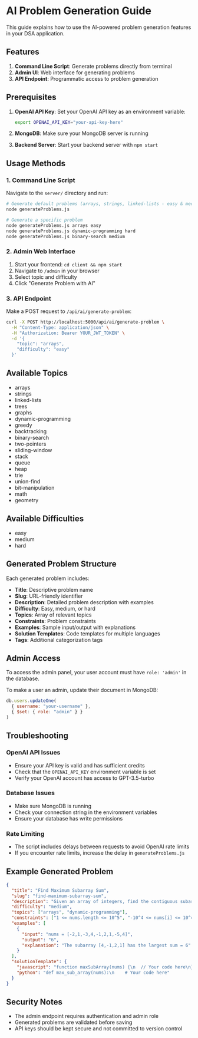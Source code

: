 # AI Problem Generation Guide

This guide explains how to use the AI-powered problem generation features in your DSA application.

## Features

1. **Command Line Script**: Generate problems directly from terminal
2. **Admin UI**: Web interface for generating problems
3. **API Endpoint**: Programmatic access to problem generation

## Prerequisites

1. **OpenAI API Key**: Set your OpenAI API key as an environment variable:
   ```bash
   export OPENAI_API_KEY="your-api-key-here"
   ```

2. **MongoDB**: Make sure your MongoDB server is running

3. **Backend Server**: Start your backend server with `npm start`

## Usage Methods

### 1. Command Line Script

Navigate to the `server/` directory and run:

```bash
# Generate default problems (arrays, strings, linked-lists - easy & medium)
node generateProblems.js

# Generate a specific problem
node generateProblems.js arrays easy
node generateProblems.js dynamic-programming hard
node generateProblems.js binary-search medium
```

### 2. Admin Web Interface

1. Start your frontend: `cd client && npm start`
2. Navigate to `/admin` in your browser
3. Select topic and difficulty
4. Click "Generate Problem with AI"

### 3. API Endpoint

Make a POST request to `/api/ai/generate-problem`:

```bash
curl -X POST http://localhost:5000/api/ai/generate-problem \
  -H "Content-Type: application/json" \
  -H "Authorization: Bearer YOUR_JWT_TOKEN" \
  -d '{
    "topic": "arrays",
    "difficulty": "easy"
  }'
```

## Available Topics

- arrays
- strings
- linked-lists
- trees
- graphs
- dynamic-programming
- greedy
- backtracking
- binary-search
- two-pointers
- sliding-window
- stack
- queue
- heap
- trie
- union-find
- bit-manipulation
- math
- geometry

## Available Difficulties

- easy
- medium
- hard

## Generated Problem Structure

Each generated problem includes:

- **Title**: Descriptive problem name
- **Slug**: URL-friendly identifier
- **Description**: Detailed problem description with examples
- **Difficulty**: Easy, medium, or hard
- **Topics**: Array of relevant topics
- **Constraints**: Problem constraints
- **Examples**: Sample input/output with explanations
- **Solution Templates**: Code templates for multiple languages
- **Tags**: Additional categorization tags

## Admin Access

To access the admin panel, your user account must have `role: 'admin'` in the database.

To make a user an admin, update their document in MongoDB:

```javascript
db.users.updateOne(
  { username: "your-username" },
  { $set: { role: "admin" } }
)
```

## Troubleshooting

### OpenAI API Issues
- Ensure your API key is valid and has sufficient credits
- Check that the `OPENAI_API_KEY` environment variable is set
- Verify your OpenAI account has access to GPT-3.5-turbo

### Database Issues
- Make sure MongoDB is running
- Check your connection string in the environment variables
- Ensure your database has write permissions

### Rate Limiting
- The script includes delays between requests to avoid OpenAI rate limits
- If you encounter rate limits, increase the delay in `generateProblems.js`

## Example Generated Problem

```json
{
  "title": "Find Maximum Subarray Sum",
  "slug": "find-maximum-subarray-sum",
  "description": "Given an array of integers, find the contiguous subarray with the largest sum...",
  "difficulty": "medium",
  "topics": ["arrays", "dynamic-programming"],
  "constraints": ["1 <= nums.length <= 10^5", "-10^4 <= nums[i] <= 10^4"],
  "examples": [
    {
      "input": "nums = [-2,1,-3,4,-1,2,1,-5,4]",
      "output": "6",
      "explanation": "The subarray [4,-1,2,1] has the largest sum = 6"
    }
  ],
  "solutionTemplate": {
    "javascript": "function maxSubArray(nums) {\n  // Your code here\n}",
    "python": "def max_sub_array(nums):\n    # Your code here"
  }
}
```

## Security Notes

- The admin endpoint requires authentication and admin role
- Generated problems are validated before saving
- API keys should be kept secure and not committed to version control 